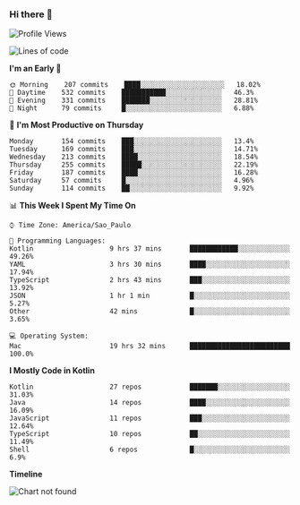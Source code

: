 ### Hi there 👋

<!--
**fernandonogueira/fernandonogueira** is a ✨ _special_ ✨ repository because its `README.md` (this file) appears on your GitHub profile.

Here are some ideas to get you started:

- 🔭 I’m currently working on ...
- 🌱 I’m currently learning ...
- 👯 I’m looking to collaborate on ...
- 🤔 I’m looking for help with ...
- 💬 Ask me about ...
- 📫 How to reach me: ...
- 😄 Pronouns: ...
- ⚡ Fun fact: ...
-->

<!--START_SECTION:waka-->
![Profile Views](http://img.shields.io/badge/Profile%20Views-0-blue)

![Lines of code](https://img.shields.io/badge/From%20Hello%20World%20I%27ve%20Written-460665%20lines%20of%20code-blue)

**I'm an Early 🐤** 

```text
🌞 Morning    207 commits    ████░░░░░░░░░░░░░░░░░░░░░   18.02% 
🌆 Daytime    532 commits    ███████████░░░░░░░░░░░░░░   46.3% 
🌃 Evening    331 commits    ███████░░░░░░░░░░░░░░░░░░   28.81% 
🌙 Night      79 commits     █░░░░░░░░░░░░░░░░░░░░░░░░   6.88%

```
📅 **I'm Most Productive on Thursday** 

```text
Monday       154 commits    ███░░░░░░░░░░░░░░░░░░░░░░   13.4% 
Tuesday      169 commits    ███░░░░░░░░░░░░░░░░░░░░░░   14.71% 
Wednesday    213 commits    ████░░░░░░░░░░░░░░░░░░░░░   18.54% 
Thursday     255 commits    █████░░░░░░░░░░░░░░░░░░░░   22.19% 
Friday       187 commits    ████░░░░░░░░░░░░░░░░░░░░░   16.28% 
Saturday     57 commits     █░░░░░░░░░░░░░░░░░░░░░░░░   4.96% 
Sunday       114 commits    ██░░░░░░░░░░░░░░░░░░░░░░░   9.92%

```


📊 **This Week I Spent My Time On** 

```text
⌚︎ Time Zone: America/Sao_Paulo

💬 Programming Languages: 
Kotlin                   9 hrs 37 mins       ████████████░░░░░░░░░░░░░   49.26% 
YAML                     3 hrs 30 mins       ████░░░░░░░░░░░░░░░░░░░░░   17.94% 
TypeScript               2 hrs 43 mins       ███░░░░░░░░░░░░░░░░░░░░░░   13.92% 
JSON                     1 hr 1 min          █░░░░░░░░░░░░░░░░░░░░░░░░   5.27% 
Other                    42 mins             █░░░░░░░░░░░░░░░░░░░░░░░░   3.65%

💻 Operating System: 
Mac                      19 hrs 32 mins      █████████████████████████   100.0%

```

**I Mostly Code in Kotlin** 

```text
Kotlin                   27 repos            ███████░░░░░░░░░░░░░░░░░░   31.03% 
Java                     14 repos            ████░░░░░░░░░░░░░░░░░░░░░   16.09% 
JavaScript               11 repos            ███░░░░░░░░░░░░░░░░░░░░░░   12.64% 
TypeScript               10 repos            ██░░░░░░░░░░░░░░░░░░░░░░░   11.49% 
Shell                    6 repos             █░░░░░░░░░░░░░░░░░░░░░░░░   6.9%

```


**Timeline**

![Chart not found](https://raw.githubusercontent.com/fernandonogueira/fernandonogueira/master/charts/bar_graph.png) 


<!--END_SECTION:waka-->
